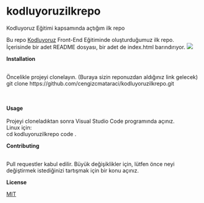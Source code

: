 # kodluyoruzilkrepo </br>
Kodluyoruz Eğitimi kapsamında açtığım ilk repo </br>
<body>
Bu repo <a href="https://kodluyoruz.org/">Kodluyoruz</a>  Front-End Eğitiminde oluşturduğumuz ilk repo. İçerisinde bir adet README dosyası, bir adet de index.html barındırıyor.</body>
<img src="github.png"/>

<b>Installation</b> </br>
<br>
<p>Öncelikle projeyi clonelayın. (Buraya sizin reponuzdan aldığınız link gelecek) <br>
    git clone https://github.com/cengizcmataraci/kodluyoruzilkrepo.git </p></br>
</br>
<b>Usage</b></br>
</br>
Projeyi cloneladıktan sonra Visual Studio Code programında açınız.
</br>
Linux için:</br>
cd kodluyoruzilkrepo
code .

<p><b>Contributing</b></p>
</br>
Pull requestler kabul edilir. Büyük değişiklikler için, lütfen önce neyi değiştirmek istediğinizi tartışmak için bir konu açınız.
<p><b>License</b></p>
<a href="https://choosealicense.com/licenses/mit/">MIT</a>
